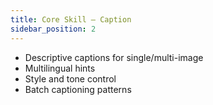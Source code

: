 ```yaml
---
title: Core Skill — Caption
sidebar_position: 2
---
```


- Descriptive captions for single/multi-image
- Multilingual hints
- Style and tone control
- Batch captioning patterns
